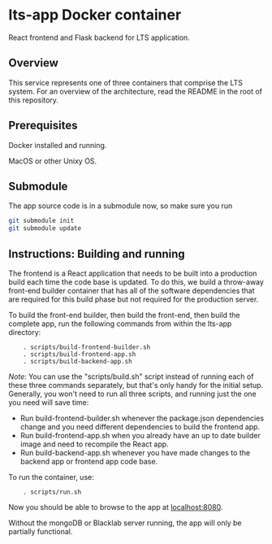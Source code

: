 # lts-app Docker container
React frontend and Flask backend for LTS application.

## Overview

This service represents one of three containers that comprise the LTS system.
For an overview of the architecture, read the README in the root of this
repository.

## Prerequisites

Docker installed and running.

MacOS or other Unixy OS.

## Submodule

The app source code is in a submodule now, so make sure you run 

```bash
git submodule init
git submodule update
```

## Instructions: Building and running

The frontend is a React application that needs to be built into a production
build each time the code base is updated. To do this, we build a throw-away
front-end builder container that has all of the software dependencies that are
required for this build phase but not required for the production server. 


To build the front-end builder, then build the front-end, then build the
complete app, run the following commands from within the lts-app directory:

```
    . scripts/build-frontend-builder.sh
    . scripts/build-frontend-app.sh
    . scripts/build-backend-app.sh
```

*Note*: You can use the "scripts/build.sh" script instead of running each of
these three commands separately, but that's only handy for the initial setup.
Generally, you won't need to run all three scripts, and running just the one you
need will save time:

* Run build-frontend-builder.sh whenever the package.json dependencies change and
  you need different dependencies to build the frontend app.
* Run build-frontend-app.sh when you already have an up to date builder image
  and need to recompile the React app.
* Run build-backend-app.sh whenever you have made changes to the backend app or
  frontend app code base.


To run the container, use:

```
    . scripts/run.sh
```

Now you should be able to browse to the app at
[localhost:8080](http://localhost:8080).

Without the mongoDB or Blacklab server running, the app will only be partially
functional.